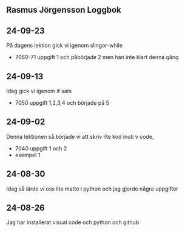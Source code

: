 Rasmus Jörgensson Loggbok
---------------------------
24-09-23
--------
På dagens lektion gick vi igenom slingor-while

* 7060-71 uppgift 1 och påbörjade 2 men han inte klart denna gång

24-09-13
--------
Idag gick vi igenom if sats

* 7050 uppgift 1,2,3,4 och började på 5


24-09-02
--------
Denna lektionen så började vi att skriv lite kod inuti v code,

* 7040 uppgift 1 och 2
* exempel 1

24-08-30
----------
Idag så lärde vi oss lite matte i python och jag gjorde några uppgifter

24-08-26
-------------
Jag har installerat visual code och python och github